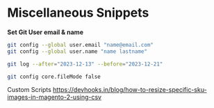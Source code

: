 # Miscellaneous Snippets

**Set Git User email & name**
```sh
git config --global user.email "name@email.com"
git config --global user.name "name lastname"
```

```sh
git log --after="2023-12-13" --before="2023-12-21"
```

```sh
git config core.fileMode false
```

Custom Scripts
https://devhooks.in/blog/how-to-resize-specific-sku-images-in-magento-2-using-csv